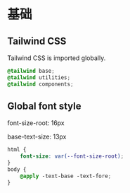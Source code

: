 # 基础

## Tailwind CSS

Tailwind CSS is imported globally.

```CSS
@tailwind base;
@tailwind utilities;
@tailwind components;
```

## Global font style

<p style="font-size:var(--font-size-root)">font-size-root: 16px</p>
<p style="font-size:1em">base-text-size: 13px</p>

```css
html {
    font-size: var(--font-size-root);
}
body {
    @apply -text-base -text-fore;
}
```
